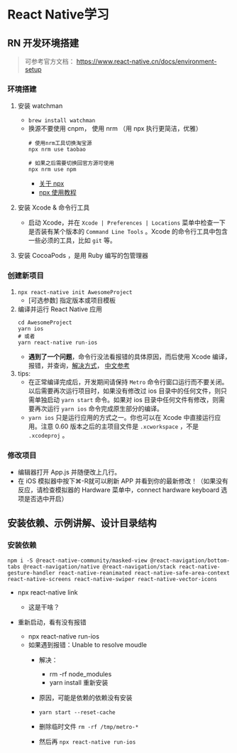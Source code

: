 # React Native学习

<!-- 
我是小野森森
https://www.bilibili.com/video/BV1HD4y127fR
-->


## RN 开发环境搭建
> 可参考官方文档： https://www.react-native.cn/docs/environment-setup


### 环境搭建

1. 安装 watchman
    - `brew install watchman`
    - 换源不要使用 cnpm， 使用 nrm （用 npx 执行更简洁，优雅）
        ```shell
        # 使用nrm工具切换淘宝源
        npx nrm use taobao

        # 如果之后需要切换回官方源可使用
        npx nrm use npm
        ```
        - [关于 npx](https://www.jianshu.com/p/a4d2d14f4c0e)
        - [npx 使用教程](http://www.ruanyifeng.com/blog/2019/02/npx.html)
    
2. 安装 Xcode & 命令行工具
    - 启动 Xcode，并在 `Xcode | Preferences | Locations` 菜单中检查一下是否装有某个版本的 `Command Line Tools` 。Xcode 的命令行工具中包含一些必须的工具，比如 `git` 等。

3. 安装 CocoaPods ，是用 Ruby 编写的包管理器

### 创建新项目
1. `npx react-native init AwesomeProject`
    - [可选参数] 指定版本或项目模板
2. 编译并运行 React Native 应用
    ```shell
    cd AwesomeProject
    yarn ios
    # 或者
    yarn react-native run-ios
    ```
    - **遇到了一个问题**，命令行没法看报错的具体原因，而后使用 Xcode 编译，报错，并查询，[解决方式](https://github.com/facebook/react-native/issues/30836#issuecomment-772830882)， [中文参考](https://blog.csdn.net/mengdasheng/article/details/113833313)
3. tips:
    - 在正常编译完成后，开发期间请保持 `Metro` 命令行窗口运行而不要关闭。以后需要再次运行项目时，如果没有修改过 ios 目录中的任何文件，则只需单独启动 `yarn start` 命令。如果对 ios 目录中任何文件有修改，则需要再次运行 `yarn ios` 命令完成原生部分的编译。
    - `yarn ios` 只是运行应用的方式之一。你也可以在 Xcode 中直接运行应用。注意 0.60 版本之后的主项目文件是 `.xcworkspace` ，不是 `.xcodeproj` 。

### 修改项目
- 编辑器打开 App.js 并随便改上几行。
- 在 iOS 模拟器中按下⌘-R就可以刷新 APP 并看到你的最新修改！（如果没有反应，请检查模拟器的 Hardware 菜单中，connect hardware keyboard 选项是否选中开启）



## 安装依赖、示例讲解、设计目录结构

### 安装依赖
```shell
npm i -S @react-native-community/masked-view @react-navigation/bottom-tabs @react-navigation/native @react-navigation/stack react-native-gesture-handler react-native-reanimated react-native-safe-area-context react-native-screens react-native-swiper react-native-vector-icons
```

- npx react-native link
    - 这是干啥？

- 重新启动，看有没有报错
    - npx react-native run-ios
    - 如果遇到报错：Unable to resolve moudle
        - 解决：
            - rm -rf node_modules
            - yarn install 重新安装

        - 原因，可能是依赖的依赖没有安装
        - `yarn start --reset-cache`
        - 删除临时文件 `rm -rf /tmp/metro-* `
        - 然后再 `npx react-native run-ios`